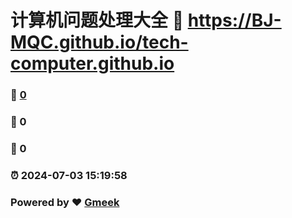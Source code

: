 # 计算机问题处理大全 :link: https://BJ-MQC.github.io/tech-computer.github.io 
### :page_facing_up: [0](https://BJ-MQC.github.io/tech-computer.github.io/tag.html) 
### :speech_balloon: 0 
### :hibiscus: 0 
### :alarm_clock: 2024-07-03 15:19:58 
### Powered by :heart: [Gmeek](https://github.com/Meekdai/Gmeek)
